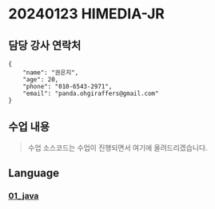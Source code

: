 # 20240123 HIMEDIA-JR
## 담당 강사 연락처
```
{
    "name": "권은지",
    "age": 20,
    "phone": "010-6543-2971",
    "email": "panda.ohgiraffers@gmail.com"
}
```
## 수업 내용
> 수업 소스코드는 수업이 진행되면서 여기에 올려드리겠습니다.

## Language
### [01_java](https://github.com/20240123-himedia/01_java)
